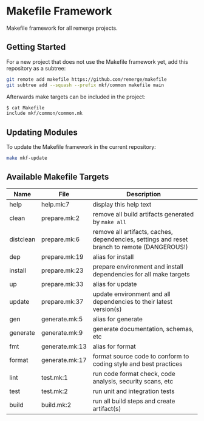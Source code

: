 # Makefile Framework

Makefile framework for all remerge projects.

## Getting Started

For a new project that does not use the Makefile framework yet, add this
repository as a subtree:

```bash
git remote add makefile https://github.com/remerge/makefile
git subtree add --squash --prefix mkf/common makefile main
```

Afterwards make targets can be included in the project:

```bash
$ cat Makefile
include mkf/common/common.mk
```

## Updating Modules

To update the Makefile framework in the current repository:

```bash
make mkf-update
```

## Available Makefile Targets

| Name      | File           | Description                                                                                  |
| --------- | -------------- | -------------------------------------------------------------------------------------------- |
| help      | help.mk:7      | display this help text                                                                       |
| clean     | prepare.mk:2   | remove all build artifacts generated by `make all`                                           |
| distclean | prepare.mk:6   | remove all artifacts, caches, dependencies, settings and reset branch to remote (DANGEROUS!) |
| dep       | prepare.mk:19  | alias for install                                                                            |
| install   | prepare.mk:23  | prepare environment and install dependencies for all make targets                            |
| up        | prepare.mk:33  | alias for update                                                                             |
| update    | prepare.mk:37  | update environment and all dependencies to their latest version(s)                           |
| gen       | generate.mk:5  | alias for generate                                                                           |
| generate  | generate.mk:9  | generate documentation, schemas, etc                                                         |
| fmt       | generate.mk:13 | alias for format                                                                             |
| format    | generate.mk:17 | format source code to conform to coding style and best practices                             |
| lint      | test.mk:1      | run code format check, code analysis, security scans, etc                                    |
| test      | test.mk:2      | run unit and integration tests                                                               |
| build     | build.mk:2     | run all build steps and create artifact(s)                                                   |
